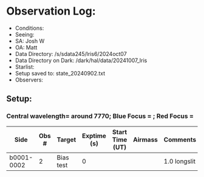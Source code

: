 # Observation Log:

* Conditions: 
* Seeing: 
* SA: Josh W
* OA: Matt
* Data Directory: /s/sdata245/lris6/2024oct07
* Data Directory on Dark: /dark/hal/data/20241007_lris
* Starlist: 
* Setup saved to: state_20240902.txt
* Observers: 

## Setup: 
    
### Central wavelength= around 7770; Blue Focus =  ; Red Focus = 

| Side | Obs #     | Target    | Exptime (s) | Start Time (UT) | Airmass | Comments                                                   |
|------|-----------|-----------|-------------|-----------------|---------|------------------------------------------------------------|
|b0001-0002|2|Bias test        |0| ||1.0 longslit|
